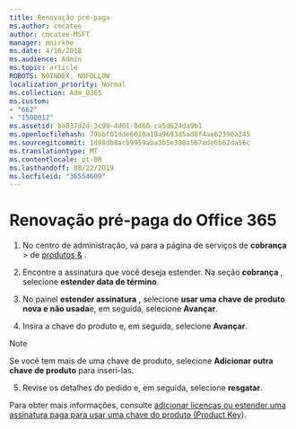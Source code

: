 ```yaml
---
title: Renovação pré-paga
ms.author: cmcatee
author: cmcatee-MSFT
manager: mnirkhe
ms.date: 4/16/2018
ms.audience: Admin
ms.topic: article
ROBOTS: NOINDEX, NOFOLLOW
localization_priority: Normal
ms.collection: Adm_O365
ms.custom:
- "662"
- "1500012"
ms.assetid: ba037d2d-3c99-4d01-8d60-ca5d624da9b1
ms.openlocfilehash: 79bbf01dde6020a18a9693d5ad0f4ae62390a245
ms.sourcegitcommit: 1d98db8acb9959aba3b5e308a567ade6b62da56c
ms.translationtype: MT
ms.contentlocale: pt-BR
ms.lasthandoff: 08/22/2019
ms.locfileid: "36554609"
---
```

# <a name="prepaid-office-365-renewal"></a>Renovação pré-paga do Office 365

1. No centro de administração, vá para a página de serviços de **cobrança** \> de [produtos &](https://go.microsoft.com/fwlink/p/?linkid=842054) .

2. Encontre a assinatura que você deseja estender. Na seção **cobrança** , selecione **estender data de término**.

3. No painel **estender assinatura** , selecione **usar uma chave de produto nova e não usada**e, em seguida, selecione **Avançar**.

4. Insira a chave do produto e, em seguida, selecione **Avançar**.

> [!NOTE]
> Se você tem mais de uma chave de produto, selecione **Adicionar outra chave de produto** para inseri-las.

5. Revise os detalhes do pedido e, em seguida, selecione **resgatar**.

Para obter mais informações, consulte [adicionar licenças ou estender uma assinatura paga para usar uma chave do produto (Product Key](https://docs.microsoft.com/office365/admin/misc/add-licenses-using-product-key)).